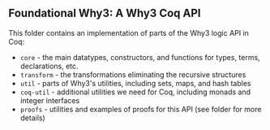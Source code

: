 ## Foundational Why3: A Why3 Coq API

This folder contains an implementation of parts of the Why3 logic API in Coq:
- `core` - the main datatypes, constructors, and functions for types, terms, declarations, etc.
- `transform` - the transformations eliminating the recursive structures
- `util` - parts of Why3's utilities, including sets, maps, and hash tables
- `coq-util` - additional utilities we need for Coq, including monads and integer interfaces
- `proofs` - utilities and examples of proofs for this API (see folder for more details)
